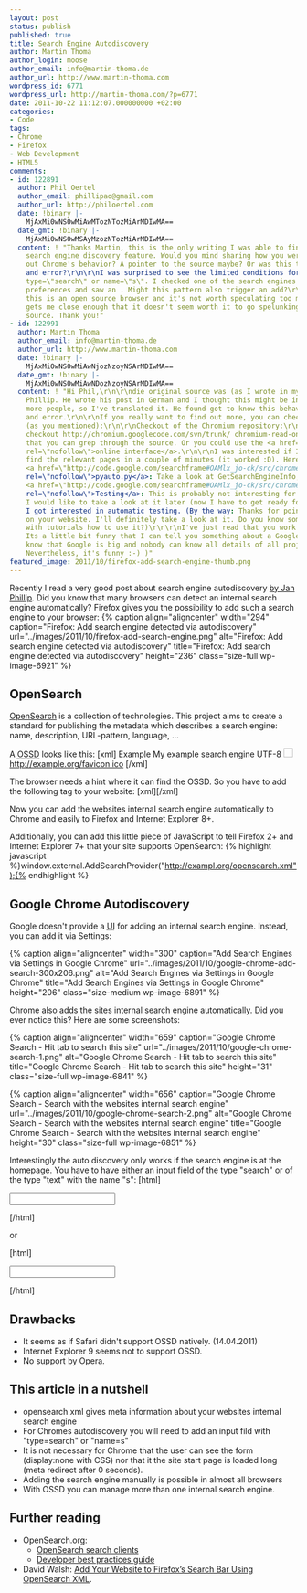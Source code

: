 ```yaml
---
layout: post
status: publish
published: true
title: Search Engine Autodiscovery
author: Martin Thoma
author_login: moose
author_email: info@martin-thoma.de
author_url: http://www.martin-thoma.com
wordpress_id: 6771
wordpress_url: http://martin-thoma.com/?p=6771
date: 2011-10-22 11:12:07.000000000 +02:00
categories:
- Code
tags:
- Chrome
- Firefox
- Web Development
- HTML5
comments:
- id: 122891
  author: Phil Oertel
  author_email: phillipao@gmail.com
  author_url: http://philoertel.com
  date: !binary |-
    MjAxMi0wNS0wMiAwMTozNTozMiArMDIwMA==
  date_gmt: !binary |-
    MjAxMi0wNS0wMSAyMzozNTozMiArMDIwMA==
  content: ! "Thanks Martin, this is the only writing I was able to find on Chrome's
    search engine discovery feature. Would you mind sharing how you were able to figure
    out Chrome's behavior? A pointer to the source maybe? Or was this through trial
    and error?\r\n\r\nI was surprised to see the limited conditions for Chrome discovery:
    type=\"search\" or name=\"s\". I checked one of the search engines added to my
    preferences and saw an . Might this pattern also trigger an add?\r\n\r\nOf course,
    this is an open source browser and it's not worth speculating too much, but this
    gets me close enough that it doesn't seem worth it to go spelunking in the Chromium
    source. Thank you!"
- id: 122991
  author: Martin Thoma
  author_email: info@martin-thoma.de
  author_url: http://www.martin-thoma.com
  date: !binary |-
    MjAxMi0wNS0wMiAwNjozNzoyNSArMDIwMA==
  date_gmt: !binary |-
    MjAxMi0wNS0wMiAwNDozNzoyNSArMDIwMA==
  content: ! "Hi Phil,\r\n\r\ndie original source was (as I wrote in my post) Jan
    Phillip. He wrote his post in German and I thought this might be interesting for
    more people, so I've translated it. He found got to know this behaviour by trial
    and error.\r\n\r\nIf you really want to find out more, you can check the source
    (as you mentioned):\r\n\r\nCheckout of the Chromium repository:\r\n<source>svn
    checkout http://chromium.googlecode.com/svn/trunk/ chromium-read-only</source>\r\nAfter
    that you can grep through the source. Or you could use the <a href=\"http://code.google.com/p/chromium/source/search?q=search+engine+discovery&origq=search+engine+discovery&btnG=Search+Trunk\"
    rel=\"nofollow\">online interface</a>.\r\n\r\nI was interested if I could
    find the relevant pages in a couple of minutes (it worked :D). Here you are:\r\n*
    <a href=\"http://code.google.com/searchframe#OAMlx_jo-ck/src/chrome/test/pyautolib/pyauto.py&exact_package=chromium&q=GetSearchEngineInfo&ct=rc&cd=1&sq=\"
    rel=\"nofollow\">pyauto.py</a>: Take a look at GetSearchEngineInfo, AddSearchEngine\r\n*
    <a href=\"http://code.google.com/searchframe#OAMlx_jo-ck/src/chrome/test/functional/search_engines.py&exact_package=chromium\"
    rel=\"nofollow\">Testing</a>: This is probably not interesting for you, but
    I would like to take a look at it later (now I have to get ready for University).
    I got interested in automatic testing. (By the way: Thanks for pointing to PHPUnit
    on your website. I'll definitely take a look at it. Do you know some good pages
    with tutorials how to use it?)\r\n\r\nI've just read that you work at Google.
    Its a little bit funny that I can tell you something about a Google product (I
    know that Google is big and nobody can know all details of all projects of Google.
    Nevertheless, it's funny :-) )"
featured_image: 2011/10/firefox-add-search-engine-thumb.png
---
```

Recently I read a very good post about search engine autodiscovery <a href="http://www.knallisworld.de/blog/2011/04/14/autodiscovery-der-searchengine-in-google-chrome-opensearch/">by Jan Phillip</a>. Did you know that many browsers can detect an internal search engine automatically? 
Firefox gives you the possibility to add such a search engine to your browser:
{% caption align="aligncenter" width="294" caption="Firefox: Add search engine detected via autodiscovery" url="../images/2011/10/firefox-add-search-engine.png" alt="Firefox: Add search engine detected via autodiscovery" title="Firefox: Add search engine detected via autodiscovery" height="236" class="size-full wp-image-6921" %}

<h2>OpenSearch</h2>
<a href="http://en.wikipedia.org/wiki/OpenSearch">OpenSearch</a> is a collection of technologies. This project aims to create a standard for publishing the metadata which describes a search engine: name, description, URL-pattern, language, ...

A <abbr title="OpenSearch Description Document">OSSD</abbr> looks like this:
[xml]<OpenSearchDescription xmlns="http://a9.com/-/spec/opensearch/1.1/">
    <ShortName>Example</ShortName>
    <Description>My example search engine</Description>
    <InputEncoding>UTF-8</InputEncoding>
    <Image height="16" width="16" type="image/x-icon">
        http://example.org/favicon.ico
    </Image>
    <Url type="text/html" 
         template="http://example.org/index.html#search={searchTerms}"/>
</OpenSearchDescription>[/xml]

The browser needs a hint where it can find the OSSD. So you have to add the following tag to your website:
[xml]<link title = "Example" 
      type  = "application/opensearchdescription+xml" 
      rel   = "search" 
      href  = "http://example.org/opensearch.xml">[/xml]

Now you can add the websites internal search engine automatically to Chrome and easily to Firefox and Internet Explorer 8+. 

Additionally, you can add this little piece of JavaScript to tell Firefox 2+ and Internet Explorer 7+ that your site supports OpenSearch:
{% highlight javascript %}window.external.AddSearchProvider("http://exampl.org/opensearch.xml");{% endhighlight %}

<h2>Google Chrome Autodiscovery</h2>
Google doesn't provide a <abbr title="user interface">UI</abbr> for adding an internal search engine. Instead, you can add it via Settings:

{% caption align="aligncenter" width="300" caption="Add Search Engines via Settings in Google Chrome" url="../images/2011/10/google-chrome-add-search-300x206.png" alt="Add Search Engines via Settings in Google Chrome" title="Add Search Engines via Settings in Google Chrome" height="206" class="size-medium wp-image-6891" %}

Chrome also adds the sites internal search engine automatically. Did you ever notice this? Here are some screenshots:

{% caption align="aligncenter" width="659" caption="Google Chrome Search - Hit tab to search this site" url="../images/2011/10/google-chrome-search-1.png" alt="Google Chrome Search - Hit tab to search this site" title="Google Chrome Search - Hit tab to search this site" height="31" class="size-full wp-image-6841" %}

{% caption align="aligncenter" width="656" caption="Google Chrome Search - Search with the websites internal search engine" url="../images/2011/10/google-chrome-search-2.png" alt="Google Chrome Search - Search with the websites internal search engine" title="Google Chrome Search - Search with the websites internal search engine" height="30" class="size-full wp-image-6851" %}

Interestingly the auto discovery only works if the search engine is at the homepage. You have to have either an input field of the type "search" or of the type "text" with the name "s":
[html]<form>
  <input type="search" name="s" />
</form>[/html]

or

[html]<form>
  <input type="text" name="s" />
</form>[/html]

<h2>Drawbacks</h2>
<ul>
  <li>It seems as if Safari didn't support OSSD natively. (14.04.2011)</li>
  <li>Internet Explorer 9 seems not to support OSSD.</li>
  <li>No support by Opera.</li>
</ul>

<h2>This article in a nutshell</h2>
<ul>
  <li>opensearch.xml gives meta information about your websites internal search engine</li>
  <li>For Chromes autodiscovery you will need to add an input fild with "type=search" or "name=s"</li>
  <li>It is not necessary for Chrome that the user can see the form (display:none with CSS) nor that it the site start page is loaded long (meta redirect after 0 seconds).</li>
  <li>Adding the search engine manually is possible in almost all browsers</li>
  <li>With OSSD you can manage more than one internal search engine.</li>
</ul>

<h2>Further reading</h2>
<ul>
  <li>OpenSearch.org:
    <ul>
      <li><a href="http://www.opensearch.org/Community/OpenSearch_search_clients">OpenSearch search clients</a></li>
  <li><a href="http://www.opensearch.org/Documentation/Developer_best_practices_guide">Developer best practices guide</a></li>
    </ul>
  </li>
  <li>David Walsh: <a href="http://davidwalsh.name/open-search">Add Your Website to Firefox&rsquo;s Search Bar Using OpenSearch XML</a>.</li>
</ul>
